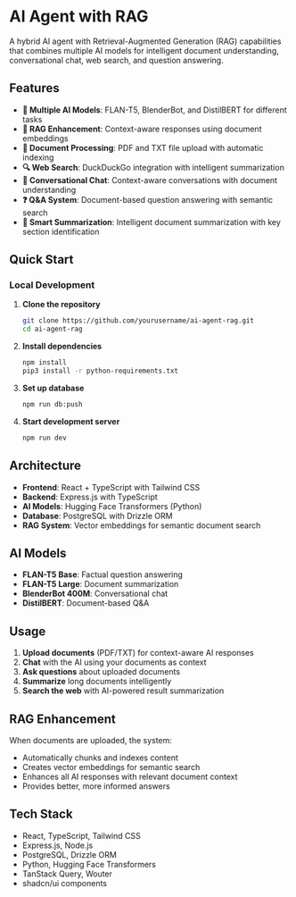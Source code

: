 # AI Agent with RAG

A hybrid AI agent with Retrieval-Augmented Generation (RAG) capabilities that combines multiple AI models for intelligent document understanding, conversational chat, web search, and question answering.

## Features

- **🤖 Multiple AI Models**: FLAN-T5, BlenderBot, and DistilBERT for different tasks
- **🧠 RAG Enhancement**: Context-aware responses using document embeddings
- **📄 Document Processing**: PDF and TXT file upload with automatic indexing
- **🔍 Web Search**: DuckDuckGo integration with intelligent summarization
- **💬 Conversational Chat**: Context-aware conversations with document understanding
- **❓ Q&A System**: Document-based question answering with semantic search
- **📝 Smart Summarization**: Intelligent document summarization with key section identification

## Quick Start

### Local Development

1. **Clone the repository**
   ```bash
   git clone https://github.com/yourusername/ai-agent-rag.git
   cd ai-agent-rag
   ```

2. **Install dependencies**
   ```bash
   npm install
   pip3 install -r python-requirements.txt
   ```

3. **Set up database**
   ```bash
   npm run db:push
   ```

4. **Start development server**
   ```bash
   npm run dev
   ```


## Architecture

- **Frontend**: React + TypeScript with Tailwind CSS
- **Backend**: Express.js with TypeScript
- **AI Models**: Hugging Face Transformers (Python)
- **Database**: PostgreSQL with Drizzle ORM
- **RAG System**: Vector embeddings for semantic document search

## AI Models

- **FLAN-T5 Base**: Factual question answering
- **FLAN-T5 Large**: Document summarization
- **BlenderBot 400M**: Conversational chat
- **DistilBERT**: Document-based Q&A

## Usage

1. **Upload documents** (PDF/TXT) for context-aware AI responses
2. **Chat** with the AI using your documents as context
3. **Ask questions** about uploaded documents
4. **Summarize** long documents intelligently
5. **Search the web** with AI-powered result summarization

## RAG Enhancement

When documents are uploaded, the system:
- Automatically chunks and indexes content
- Creates vector embeddings for semantic search
- Enhances all AI responses with relevant document context
- Provides better, more informed answers

## Tech Stack

- React, TypeScript, Tailwind CSS
- Express.js, Node.js
- PostgreSQL, Drizzle ORM
- Python, Hugging Face Transformers
- TanStack Query, Wouter
- shadcn/ui components

